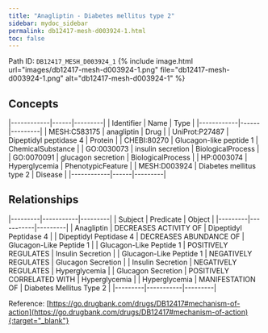 ```yaml
---
title: "Anagliptin - Diabetes mellitus type 2"
sidebar: mydoc_sidebar
permalink: db12417-mesh-d003924-1.html
toc: false 
---
```



Path ID: `DB12417_MESH_D003924_1`
{% include image.html url="images/db12417-mesh-d003924-1.png" file="db12417-mesh-d003924-1.png" alt="db12417-mesh-d003924-1" %}

## Concepts

|------------|------|---------|
| Identifier | Name | Type    |
|------------|------|---------|
| MESH:C583175 | anagliptin | Drug |
| UniProt:P27487 | Dipeptidyl peptidase 4 | Protein |
| CHEBI:80270 | Glucagon-like peptide 1 | ChemicalSubstance |
| GO:0030073 | insulin secretion | BiologicalProcess |
| GO:0070091 | glucagon secretion | BiologicalProcess |
| HP:0003074 | Hyperglycemia | PhenotypicFeature |
| MESH:D003924 | Diabetes mellitus type 2 | Disease |
|------------|------|---------|

## Relationships

|---------|-----------|---------|
| Subject | Predicate | Object  |
|---------|-----------|---------|
| Anagliptin | DECREASES ACTIVITY OF | Dipeptidyl Peptidase 4 |
| Dipeptidyl Peptidase 4 | DECREASES ABUNDANCE OF | Glucagon-Like Peptide 1 |
| Glucagon-Like Peptide 1 | POSITIVELY REGULATES | Insulin Secretion |
| Glucagon-Like Peptide 1 | NEGATIVELY REGULATES | Glucagon Secretion |
| Insulin Secretion | NEGATIVELY REGULATES | Hyperglycemia |
| Glucagon Secretion | POSITIVELY CORRELATED WITH | Hyperglycemia |
| Hyperglycemia | MANIFESTATION OF | Diabetes Mellitus Type 2 |
|---------|-----------|---------|

Reference: [https://go.drugbank.com/drugs/DB12417#mechanism-of-action](https://go.drugbank.com/drugs/DB12417#mechanism-of-action){:target="_blank"}